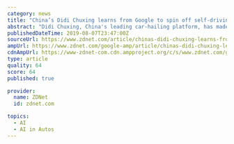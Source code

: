 ```yaml
---
category: news
title: "China’s Didi Chuxing learns from Google to spin off self-driving unit"
abstract: "Didi Chuxing, China's leading car-hailing platform, has made its autonomous driving unit into an independent company to take advantage of the country's driverless vehicle ... to talk about what artificial intelligence can and can't do."
publishedDateTime: 2019-08-07T23:47:00Z
sourceUrl: https://www.zdnet.com/article/chinas-didi-chuxing-learns-from-google-to-spin-off-self-driving-unit/
ampUrl: https://www.zdnet.com/google-amp/article/chinas-didi-chuxing-learns-from-google-to-spin-off-self-driving-unit/
cdnAmpUrl: https://www-zdnet-com.cdn.ampproject.org/c/s/www.zdnet.com/google-amp/article/chinas-didi-chuxing-learns-from-google-to-spin-off-self-driving-unit/
type: article
quality: 64
score: 64
published: true

provider:
  name: ZDNet
  id: zdnet.com

topics:
  - AI
  - AI in Autos
---
```

